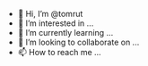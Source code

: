 - 👋 Hi, I’m @tomrut
- 👀 I’m interested in ...
- 🌱 I’m currently learning ...
- 💞️ I’m looking to collaborate on ...
- 📫 How to reach me ...

<!---
tomrut/tomrut is a ✨ special ✨ repository because its `README.md` (this file) appears on your GitHub profile.
You can click the Preview link to take a look at your changes.
--->
